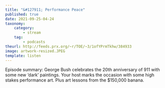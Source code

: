 ```yaml
---
title: "&#127911; Performance Peace"
published: true
date: 2021-09-25-04-24
taxonomy:
    category:
        - stream
    tag:
        - podcasts
theurl: http://feeds.prx.org/~r/TOE/~3/1ofYPrmTkhw/384933
image: artwork-resized.JPEG
template: listen
---
```


Episode summary: George Bush celebrates the 20th anniversary of 911 with some new &lsquo;dark&rsquo; paintings. Your host marks the occasion with some high stakes performance art. Plus art lessons from the $150,000 banana.
